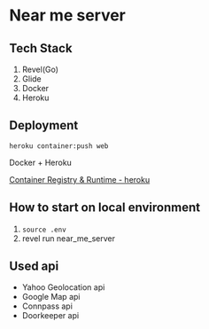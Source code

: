 # Near me server

## Tech Stack

1. Revel(Go)
2. Glide
3. Docker
4. Heroku

## Deployment

`heroku container:push web`

Docker + Heroku

[Container Registry & Runtime - heroku](https://devcenter.heroku.com/articles/container-registry-and-runtime#dockerfile-commands-and-runtime)

## How to start on local environment

1. `source .env`
2. revel run near_me_server

## Used api

- Yahoo Geolocation api
- Google Map api
- Connpass api
- Doorkeeper api

